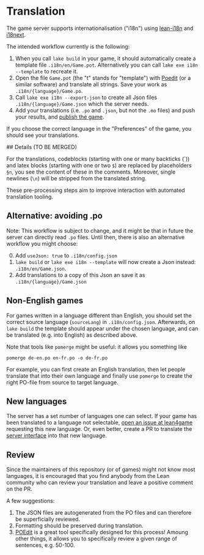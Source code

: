 # Translation

The game server supports internationalisation ("i18n") using [lean-i18n](https://github.com/hhu-adam/lean-i18n) and [i18next](https://www.npmjs.com/package/i18next).

The intended workflow currently is the following:

1. When you call `lake build` in your game, it should automatically create a template file `.i18n/en/Game.pot`. Alternatively you can call `lake exe i18n --template` to recreate it.
2. Open the file `Game.pot` (the "t" stands for "template") with [Poedit](https://poedit.net/) (or a similar software) and translate all strings. Save your work as `.i18n/{language}/Game.po`.
4. Call `lake exe i18n --export-json` to create all Json files `.i18n/{language}/Game.json` which the server needs.
5. Add your translations (i.e. `.po` and `.json`, but not the `.mo` files) and push your results, and [publish the game](publish_game.md).

If you choose the correct language in the "Preferences" of the game, you should see your translations.

## Details (TO BE MERGED)

For the translations, codeblocks (starting with one or many backticks (\`)) and
latex blocks (starting with one or two `$`) are replaced by placeholders `§n`,
you see the content of these in the comments.
Moreover, single newlines (`\n`) will be stripped from the translated string.

These pre-processing steps aim to improve interaction with automated translation tooling.

## Alternative: avoiding .po

Note: This workflow is subject to change, and it might be that in future the server can directly read `.po` files. Until then, there is also an alternative workflow you might choose:

0. Add `useJson: true` to `.i18n/config.json`
1. `lake build` or `lake exe i18n --template` will now create a Json instead: `.i18n/en/Game.json`.
2. Add translations to a copy of this Json an save it as `.i18n/{language}/Game.json`

## Non-English games

For games written in a language different than English, you should set the correct source language (`sourceLang`) in `.i18n/config.json`. Afterwards, on `lake build` the template should appear under the chosen language, and can be translated (e.g. into English) as described above.

Note that tools like `pomerge` might be useful: it allows you something like

```
pomerge de-en.po en-fr.po -o de-fr.po
```

For example, you can first create an English translation, then let people translate that
into their own language and finally use `pomerge` to create the right PO-file from source
to target language.

## New languages

The server has a set number of languages one can select.
If your game has been translated to a language not selectable, [open an issue at lean4game](https://github.com/leanprover-community/lean4game/issues) requesting this new language.
Or, even better, create a PR to translate the [server interface](https://github.com/leanprover-community/lean4game/tree/main/client/public/locales) into that new language.

## Review

Since the maintainers of this repository (or of games) might not know most languages,
it is encouraged that you find anybody from the Lean community who can review your translation
and leave a positive comment on the PR.

A few suggestions:

1. The JSON files are autogenerated from the PO files and can therefore be superficially reviewed.
2. Formatting should be preserved during translation.
3. [POEdit](https://poedit.net/) is a great tool specifically designed for this process! Amoung other
  things, it allows you to specifically review a given range of sentences, e.g. 50-100.
